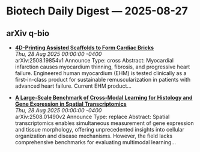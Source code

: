 # Biotech Daily Digest — 2025-08-27


## arXiv q-bio

- **[4D-Printing Assisted Scaffolds to Form Cardiac Bricks](https://arxiv.org/abs/2508.19854)**  
  _Thu, 28 Aug 2025 00:00:00 -0400_  
  arXiv:2508.19854v1 Announce Type: cross 
Abstract: Myocardial infarction causes myocardium thinning, fibrosis, and progressive heart failure. Engineered human myocardium (EHM) is tested clinically as a first-in-class product for sustainable remuscularization in patients with advanced heart failure. Current EHM product…

- **[A Large-Scale Benchmark of Cross-Modal Learning for Histology and Gene Expression in Spatial Transcriptomics](https://arxiv.org/abs/2508.01490)**  
  _Thu, 28 Aug 2025 00:00:00 -0400_  
  arXiv:2508.01490v2 Announce Type: replace 
Abstract: Spatial transcriptomics enables simultaneous measurement of gene expression and tissue morphology, offering unprecedented insights into cellular organization and disease mechanisms. However, the field lacks comprehensive benchmarks for evaluating multimodal learning…

